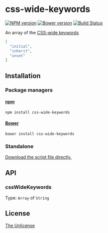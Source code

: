 # css-wide-keywords

[![NPM version](https://img.shields.io/npm/v/css-wide-keywords.svg)](https://www.npmjs.com/package/css-wide-keywords)
[![Bower version](https://img.shields.io/bower/v/css-wide-keywords.svg)](https://github.com/shinnn/css-wide-keywords/releases)
[![Build Status](https://travis-ci.org/shinnn/css-wide-keywords.svg?branch=master)](https://travis-ci.org/shinnn/css-wide-keywords)

An array of the [CSS-wide keywords](https://www.w3.org/TR/css3-values/#common-keywords)

```json
[
  "initial",
  "inherit",
  "unset"
]
```

## Installation

### Package managers

#### [npm](https://www.npmjs.org/)

```
npm install css-wide-keywords
```

#### [Bower](http://bower.io/) 

```
bower install css-wide-keywords
```

### Standalone

[Download the script file directly.](https://raw.githubusercontent.com/shinnn/css-wide-keywords/master/browser.js)

## API

### cssWideKeywords

Type: `Array` of `String`

## License

[The Unlicense](./LICENSE)

